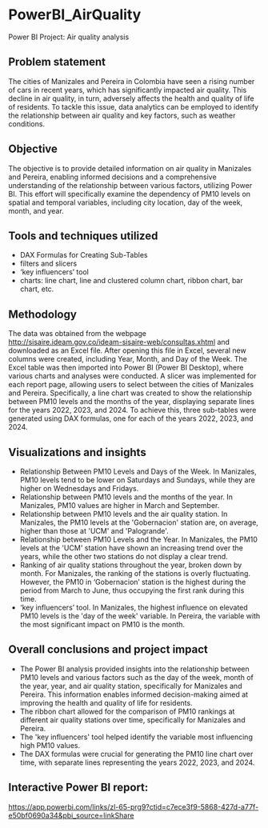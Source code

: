 # PowerBI_AirQuality
Power BI Project: Air quality analysis

## **Problem statement**

The cities of Manizales and Pereira in Colombia have seen a rising number of cars in recent years, which has significantly impacted air quality. This decline in air quality, in turn, adversely affects the health and quality of life of residents. To tackle this issue, data analytics can be employed to identify the relationship between air quality and key factors, such as weather conditions. 

## **Objective**

The objective is to provide detailed information on air quality in Manizales and Pereira, enabling informed decisions and a comprehensive understanding of the relationship between various factors, utilizing Power BI. This effort will specifically examine the dependency of PM10 levels on spatial and temporal variables, including city location, day of the week, month, and year.

## **Tools and techniques utilized**

- DAX Formulas for Creating Sub-Tables
- filters and slicers 
- ‘key influencers’ tool
- charts: line chart, line and clustered column chart, ribbon chart, bar chart, etc.


## **Methodology**

The data was obtained from the webpage http://sisaire.ideam.gov.co/ideam-sisaire-web/consultas.xhtml and downloaded as an Excel file. After opening this file in Excel, several new columns were created, including Year, Month, and Day of the Week. The Excel table was then imported into Power BI (Power BI Desktop), where various charts and analyses were conducted. A slicer was implemented for each report page, allowing users to select between the cities of Manizales and Pereira.
Specifically, a line chart was created to show the relationship between PM10 levels and the months of the year, displaying separate lines for the years 2022, 2023, and 2024. To achieve this, three sub-tables were generated using DAX formulas, one for each of the years 2022, 2023, and 2024.



## **Visualizations and insights**

* Relationship Between PM10 Levels and Days of the Week. In Manizales, PM10 levels tend to be lower on Saturdays and Sundays, while they are higher on Wednesdays and Fridays. 
* Relationship between PM10 levels and the months of the year. In Manizales, PM10 values are higher in March and September.
* Relationship between PM10 levels and the air quality station. In Manizales, the PM10 levels at the 'Gobernacion' station are, on average, higher than those at 'UCM' and 'Palogrande'. 
* Relationship between PM10 Levels and the Year. In Manizales, the PM10 levels at the 'UCM' station have shown an increasing trend over the years, while the other two stations do not display a clear trend. 
* Ranking of air quality stations throughout the year, broken down by month. For Manizales, the ranking of the stations is overly fluctuating. However, the PM10 in ‘Gobernacion’ station is the highest during the period from March to June, thus occupying the first rank during this time.   
* ‘key influencers’ tool. In Manizales, the highest influence on elevated PM10 levels is the 'day of the week' variable. In Pereira, the variable with the most significant impact on PM10 is the month.  

## **Overall conclusions and project impact**

* The Power BI analysis provided insights into the relationship between PM10 levels and various factors such as the day of the week, month of the year, year, and air quality station, specifically for Manizales and Pereira. This information enables informed decision-making aimed at improving the health and quality of life for residents.
* The ribbon chart allowed for the comparison of PM10 rankings at different air quality stations over time, specifically for Manizales and Pereira.
* The 'key influencers' tool helped identify the variable most influencing high PM10 values.
* The DAX formulas were crucial for generating the PM10 line chart over time, with separate lines representing the years 2022, 2023, and 2024.


##  Interactive Power BI report:  
https://app.powerbi.com/links/zl-65-prg9?ctid=c7ece3f9-5868-427d-a77f-e50bf0690a34&pbi_source=linkShare

